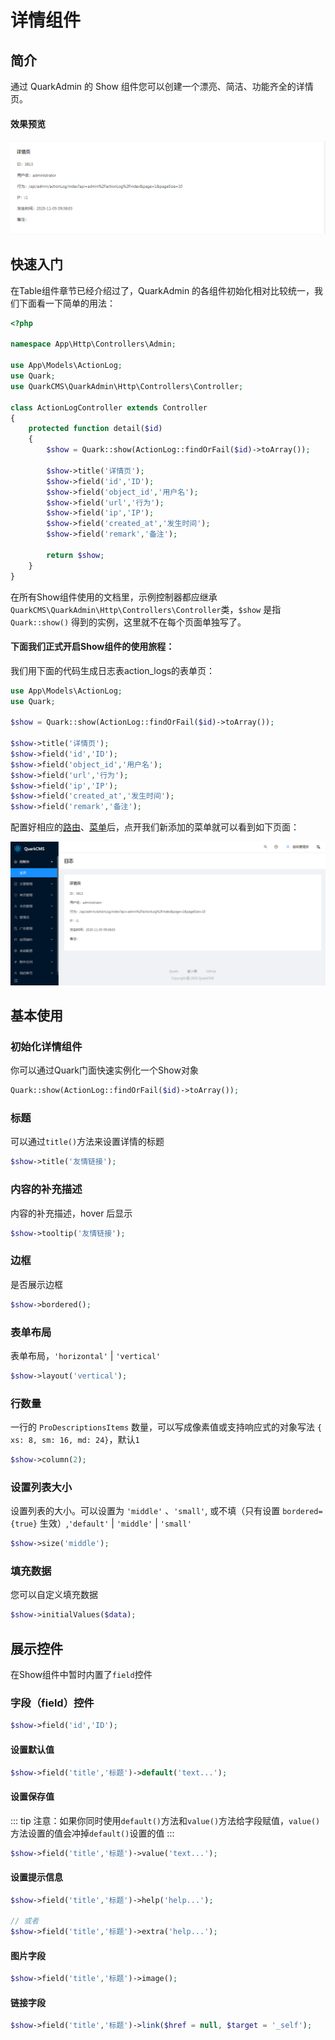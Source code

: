 # 详情组件


## 简介
通过 QuarkAdmin 的 Show 组件您可以创建一个漂亮、简洁、功能齐全的详情页。

#### 效果预览
![table](./images/show.png)

## 快速入门
在Table组件章节已经介绍过了，QuarkAdmin 的各组件初始化相对比较统一，我们下面看一下简单的用法：
``` php
<?php

namespace App\Http\Controllers\Admin;

use App\Models\ActionLog;
use Quark;
use QuarkCMS\QuarkAdmin\Http\Controllers\Controller;

class ActionLogController extends Controller
{
    protected function detail($id)
    {
        $show = Quark::show(ActionLog::findOrFail($id)->toArray());

        $show->title('详情页');
        $show->field('id','ID');
        $show->field('object_id','用户名');
        $show->field('url','行为');
        $show->field('ip','IP');
        $show->field('created_at','发生时间');
        $show->field('remark','备注');

        return $show;
    }
}
```
在所有Show组件使用的文档里，示例控制器都应继承`QuarkCMS\QuarkAdmin\Http\Controllers\Controller`类，`$show` 是指 `Quark::show()` 得到的实例，这里就不在每个页面单独写了。

#### 下面我们正式开启Show组件的使用旅程：
我们用下面的代码生成日志表action_logs的表单页：

``` php
use App\Models\ActionLog;
use Quark;

$show = Quark::show(ActionLog::findOrFail($id)->toArray());

$show->title('详情页');
$show->field('id','ID');
$show->field('object_id','用户名');
$show->field('url','行为');
$show->field('ip','IP');
$show->field('created_at','发生时间');
$show->field('remark','备注');

```
配置好相应的[路由]()、[菜单]()后，点开我们新添加的菜单就可以看到如下页面：

![show](./images/show-page.png)

## 基本使用

### 初始化详情组件
你可以通过Quark门面快速实例化一个Show对象
``` php
Quark::show(ActionLog::findOrFail($id)->toArray());
```

### 标题
可以通过`title()`方法来设置详情的标题
``` php
$show->title('友情链接');
```

### 内容的补充描述
内容的补充描述，hover 后显示
``` php
$show->tooltip('友情链接');
```

### 边框
是否展示边框
``` php
$show->bordered();
```

### 表单布局
表单布局，`'horizontal'` | `'vertical'`
``` php
$show->layout('vertical');
```

### 行数量
一行的 `ProDescriptionsItems` 数量，可以写成像素值或支持响应式的对象写法 `{ xs: 8, sm: 16, md: 24}`，默认`1`
``` php
$show->column(2);
```

### 设置列表大小
设置列表的大小。可以设置为 `'middle'` 、`'small'`, 或不填（只有设置 `bordered={true}` 生效）,`'default'` | `'middle'` | `'small'`
``` php
$show->size('middle');
```

### 填充数据
您可以自定义填充数据
``` php
$show->initialValues($data);
```

## 展示控件
在Show组件中暂时内置了`field`控件

### 字段（field）控件
``` php
$show->field('id','ID');
```

#### 设置默认值
``` php
$show->field('title','标题')->default('text...');
```

#### 设置保存值
::: tip
注意：如果你同时使用`default()`方法和`value()`方法给字段赋值，`value()`方法设置的值会冲掉`default()`设置的值
:::

``` php
$show->field('title','标题')->value('text...');
```

#### 设置提示信息
``` php
$show->field('title','标题')->help('help...');

// 或者
$show->field('title','标题')->extra('help...');
```

#### 图片字段
``` php
$show->field('title','标题')->image();
```

#### 链接字段
``` php
$show->field('title','标题')->link($href = null, $target = '_self');
```
